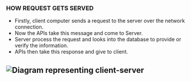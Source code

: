### HOW REQUEST GETS SERVED
* Firstly, client computer sends a request to the server over the network connection.
* Now the APIs take this message and come to Server.
* Server process the request and looks into the database to provide or verify the information.
* APIs then take this response and give to client.

## ![Diagram representing client-server](http://www.dailywebsolutions.com/images/client-server-architecture.png)

